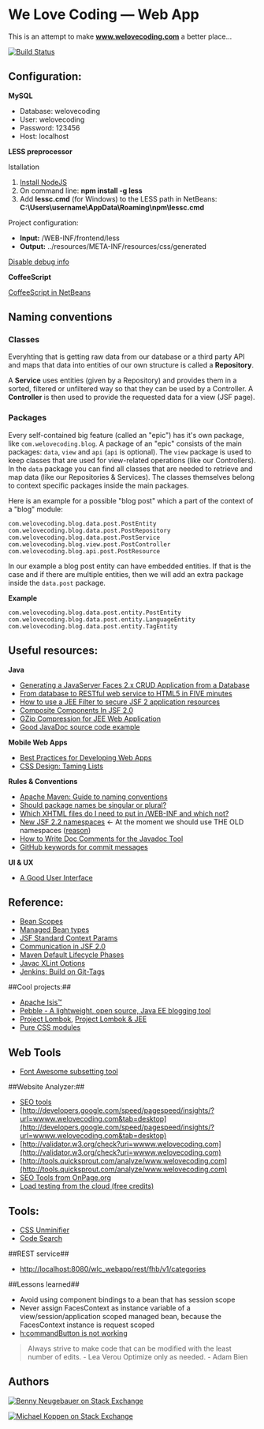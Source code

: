 We Love Coding — Web App
==========
This is an attempt to make **www.welovecoding.com** a better place...

[![Build Status](http://93.180.157.228:8080/buildStatus/icon?job=WeLoveCoding_Test)](http://93.180.157.228:8080/job/WeLoveCoding_Test/)

## Configuration: ##

**MySQL**

- Database: welovecoding
- User: welovecoding
- Password: 123456
- Host: localhost

**LESS preprocessor**

Istallation

1. [Install NodeJS](http://nodejs.org/)
2. On command line: 
**npm install -g less**
3. Add **lessc.cmd** (for Windows) to the LESS path in NetBeans:
**C:\Users\username\AppData\Roaming\npm\lessc.cmd**

Project configuration:

- **Input:** /WEB-INF/frontend/less
- **Output:** ../resources/META-INF/resources/css/generated

[Disable debug info](https://netbeans.org/bugzilla/show_bug.cgi?id=237855#c1) 

**CoffeeScript**

[CoffeeScript in NetBeans](https://blogs.oracle.com/geertjan/entry/coffeescript_rocks_in_netbeans_ide)

## Naming conventions ##
### Classes ###
Everyhting that is getting raw data from our database or a third party API and maps that data into entities of our own structure is called a **Repository**. 

A **Service** uses entities (given by a Repository) and provides them in a sorted, filtered or unfiltered way so that they can be used by a Controller. A **Controller** is then used to provide the requested data for a view (JSF page).

### Packages ###
Every self-contained big feature (called an "epic") has it's own package, like `com.welovecoding.blog`. A package of an "epic" consists of the main packages: `data`, `view` and `api` (`api` is optional). The `view` package is used to keep classes that are used for view-related operations (like our Controllers). In the `data` package you can find all classes that are needed to retrieve and map data (like our Repositories & Services). The classes themselves belong to context specific packages inside the main packages. 

Here is an example for a possible "blog post" which a part of the context of a "blog" module:

    com.welovecoding.blog.data.post.PostEntity
    com.welovecoding.blog.data.post.PostRepository
    com.welovecoding.blog.data.post.PostService
    com.welovecoding.blog.view.post.PostController
    com.welovecoding.blog.api.post.PostResource

In our example a blog post entity can have embedded entities. If that is the case and if there are multiple entities, then we will add an extra package inside the `data.post` package. 

**Example**

    com.welovecoding.blog.data.post.entity.PostEntity
    com.welovecoding.blog.data.post.entity.LanguageEntity
    com.welovecoding.blog.data.post.entity.TagEntity

## Useful resources: ##

**Java**

- [Generating a JavaServer Faces 2.x CRUD Application from a Database](https://netbeans.org/kb/docs/web/jsf20-crud.html)
- [From database to RESTful web service to HTML5 in FIVE minutes](http://jaxenter.com/from-database-to-restful-web-service-to-html5-in-five-minutes-48908.html)
- [How to use a JEE Filter to secure JSF 2 application resources](http://www.itcuties.com/j2ee/jsf-2-login-filter-example/)
- [Composite Components In JSF 2.0](http://www.mkyong.com/jsf2/composite-components-in-jsf-2-0/)
- [GZip Compression for JEE Web Application](http://hirenscafe.blogspot.de/2010/02/gzip-compression-for-web-application.html)
- [Good JavaDoc source code example](http://www.docjar.net/html/api/java/util/Collections.java.html)

**Mobile Web Apps**

- [Best Practices for Developing Web Apps](https://developer.amazon.com/sdk/webapps/Best-Practices.html)
- [CSS Design: Taming Lists](http://alistapart.com/article/taminglists)

**Rules & Conventions**

- [Apache Maven: Guide to naming conventions](http://maven.apache.org/guides/mini/guide-naming-conventions.html)
- [Should package names be singular or plural?](http://programmers.stackexchange.com/a/75929)
- [Which XHTML files do I need to put in /WEB-INF and which not?](http://stackoverflow.com/a/9033567/451634)
- [New JSF 2.2 namespaces](http://jsflive.wordpress.com/2013/05/16/jsf22-namespaces/) <- At the moment we should use THE OLD namespaces ([reason](http://stackoverflow.com/questions/17361528/uirepeat-in-jsf-2-2-is-working-but-rendered))
- [How to Write Doc Comments for the Javadoc Tool](http://www.oracle.com/technetwork/java/javase/documentation/index-137868.html)
- [GitHub keywords for commit messages](https://help.github.com/articles/closing-issues-via-commit-messages)

**UI & UX**

- [A Good User Interface](http://www.goodui.org/)

## Reference: ##
- [Bean Scopes](http://stackoverflow.com/a/17683041/451634)
- [Managed Bean types](http://stackoverflow.com/a/1030196/451634)
- [JSF Standard Context Params](http://docs.jboss.org/jbossas/6/JSF_Guide/en-US/html/jsf.reference.html)
- [Communication in JSF 2.0](http://balusc.blogspot.de/2011/09/communication-in-jsf-20.html)
- [Maven Default Lifecycle Phases](http://www.avajava.com/tutorials/lessons/what-are-the-phases-of-the-maven-default-lifecycle.html)
- [Javac XLint Options](http://www.javaworld.com/article/2073587/javac-s--xlint-options.html)
- [Jenkins: Build on Git-Tags](http://erics-notes.blogspot.de/2013/05/jenkins-build-latest-git-tag.html)

##Cool projects:##
- [Apache Isis™](http://isis.apache.org/)
- [Pebble - A lightweight, open source, Java EE blogging tool](https://github.com/pebbleblog/pebble)
- [Project Lombok](http://projectlombok.org/), [Project Lombok & JEE](http://javalabor.blogspot.de/2012/01/java-verbosity-jee-and-lombok.html)
- [Pure CSS modules](http://purecss.io/)

## Web Tools ##
- [Font Awesome subsetting tool](http://icnfnt.com/)

##Website Analyzer:##
- [SEO tools](http://www.feedthebot.com/tools/)
- [http://developers.google.com/speed/pagespeed/insights/?url=wwww.welovecoding.com&tab=desktop](http://developers.google.com/speed/pagespeed/insights/?url=wwww.welovecoding.com&tab=desktop)
- [http://validator.w3.org/check?uri=wwww.welovecoding.com](http://validator.w3.org/check?uri=wwww.welovecoding.com)
- [http://tools.quicksprout.com/analyze/www.welovecoding.com](http://tools.quicksprout.com/analyze/www.welovecoding.com)
- [SEO Tools from OnPage.org](http://de.onpage.org/about/free-tools/)
- [Load testing from the cloud (free credits)](https://www.blitz.io/bKjFTlt40QR0nr7aXHFJ0Y)

## Tools: ##
- [CSS Unminifier](http://mrcoles.com/blog/css-unminify/)
- [Code Search](http://code.ohloh.net/)

##REST service##
- [http://localhost:8080/wlc_webapp/rest/fhb/v1/categories](http://localhost:8080/wlc_webapp/rest/fhb/v1/categories)

##Lessons learned##

- Avoid using component bindings to a bean that has session scope
- Never assign FacesContext as instance variable of a view/session/application scoped managed bean, because the FacesContext instance is request scoped 
- [h:commandButton is not working](http://stackoverflow.com/a/2120183/451634)
 
> Always strive to make code that can be modified with the least number of edits. - Lea Verou
> Optimize only as needed. - Adam Bien

Authors
------

[![Benny Neugebauer on Stack Exchange][stack_exchange_flair_bennyn]][stack_exchange_link_bennyn]

[![Michael Koppen on Stack Exchange][stack_exchange_flair_yser]][stack_exchange_link_yser]


[stack_exchange_link_bennyn]: http://stackexchange.com/users/203782/benny-neugebauer?tab=accounts
[stack_exchange_link_yser]: http://stackexchange.com/users/3210455/yser?tab=accounts
[stack_exchange_flair_bennyn]: http://stackexchange.com/users/flair/203782.png?theme=default
[stack_exchange_flair_yser]: http://stackexchange.com/users/flair/3210455.png?theme=default
